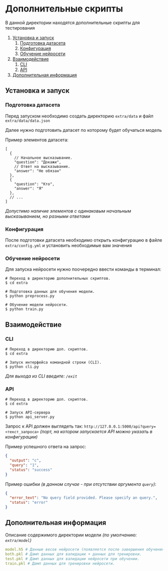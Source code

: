 # Дополнительные скрипты

В данной директории находятся дополнительные скрипты для тестирования

1. [Установка и запуск](#установка-и-запуск)
   1. [Подготовка датасета](#подготовка-датасета)
   2. [Конфигурация](#конфигурация)
   3. [Обучение нейросети](#обучение-нейросети)
2. [Взаимодействие](#взаимодействие)
   1. [CLI](#cli)
   2. [API](#api)
3. [Дополнительная информация](#дополнительная-информация)

## Установка и запуск

### Подготовка датасета

Перед запуском необходимо создать директорию `extra/data` и файл `extra/data/data.json`

Далее нужно подготовить датасет по которому будет обучаться модель

Пример элементов датасета:

```json5
[
  {
    // Начальное высказывание.
    "question": "Докажи",
    // Ответ на высказывание.
    "answer": "Не обязан"
  },
  {
    "question": "Кто",
    "answer": "Я"
  },
  // ...
]
```

_Допустимо наличие элементов с одинаковым начальным высказыванием, но разными ответами_

### Конфигурация

После подготовки датасета необходимо открыть конфигурацию в файле `extra/config.yml` и установить необходимые вам
значения

### Обучение нейросети

Для запуска нейросети нужно поочередно ввести команды в терминал:

```shell
# Переход в директорию дополнительных скриптов.
$ cd extra

# Подготовка данных для обучения модели.
$ python preprocess.py

# Обучение модели нейросети.
$ python train.py
```

## Взаимодействие

### CLI

```shell
# Переход в директорию доп. скриптов.
$ cd extra

# Запуск интерфейса командной строки (CLI).
$ python cli.py
```

_Для выхода из CLI введите: `/exit`_

### API

```shell
# Переход в директорию доп. скриптов.
$ cd extra

# Запуск API-сервера
$ python api_server.py
```

Запрос к API должен выглядеть так: `http://127.0.0.1:5000/api?query=<текст_запроса>` _(порт, на котором запускается API
можно указать в конфигурации)_

Пример успешного ответа на запрос:

```json
{
  "output": "с",
  "query": "1",
  "status": "success"
}
```

Пример ошибки _(в данном случае - при отсутствии аргумента `query`)_:

```json
{
  "error_text": "No query field provided. Please specify an query.",
  "status": "error"
}
```

## Дополнительная информация

Описание содержимого директории модели _(по умолчанию: `extra/model`)_

```yaml
model.h5 # Данные весов нейросети (появляется после завершения обучения).
both.pkl # Дамп данных для валидации + данных для тренировки.
test.pkl # Дамп данных для валидации нейросети при обучении.
train.pkl # Дамп данных для тренировки нейросети.
```
